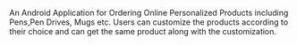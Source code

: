 An Android Application for Ordering Online Personalized Products including Pens,Pen Drives, Mugs etc.
Users can customize the products according to their choice and can get the same product along with the customization.
